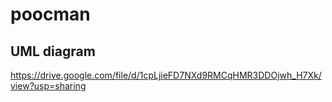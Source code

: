 # poocman

## UML diagram
https://drive.google.com/file/d/1cpLjieFD7NXd9RMCqHMR3DDOjwh_H7Xk/view?usp=sharing
